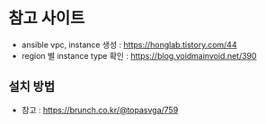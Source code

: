 # 참고 사이트
- ansible vpc, instance 생성 : https://honglab.tistory.com/44
- region 별 instance type 확인 : https://blog.voidmainvoid.net/390


## 설치 방법
- 참고 : https://brunch.co.kr/@topasvga/759
